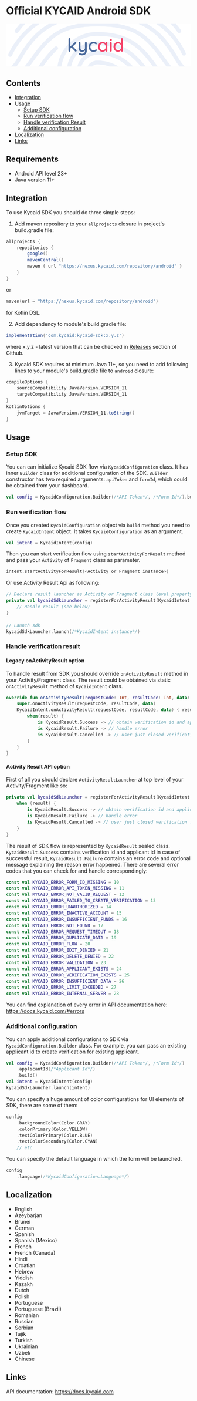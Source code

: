 # Official KYCAID Android SDK

![GitHub Logo](/art/logo_new_entry.png)

## Contents

* [Integration](#integration)
* [Usage](#usage)
    - [Setup SDK](#setup-sdk)
    - [Run verification flow](#run-verification-flow)
    - [Handle verification Result](#handle-verification-result)
    - [Additional configuration](#additional-configuration)
* [Localization](#localization)
* [Links](#links)

## Requirements

* Android API level 23+
* Java version 11+

## Integration
To use Kycaid SDK you should do three simple steps:
1. Add maven repository to your `allprojects` closure in project's build.gradle file:
```gradle
allprojects {
    repositories {
        google()
        mavenCentral()
        maven { url "https://nexus.kycaid.com/repository/android" }
    }
}
```
or
```Kotlin
maven(url = "https://nexus.kycaid.com/repository/android")
```
for Kotlin DSL.

2. Add dependency to module's build.gradle file:
```gradle
implementation('com.kycaid:kycaid-sdk:x.y.z')
```
where x.y.z - latest version that can be checked in [Releases](https://github.com/kycaid/android-sdk/releases) section of Github.

3. Kycaid SDK requires at minimum Java 11+, so you need to add following lines to your module's build.gradle file to `android` closure:
```gradle
compileOptions {
    sourceCompatibility JavaVersion.VERSION_11
    targetCompatibility JavaVersion.VERSION_11
}
kotlinOptions {
    jvmTarget = JavaVersion.VERSION_11.toString()
}
```

## Usage

### Setup SDK
You can can initialize Kycaid SDK flow via `KycaidConfiguration` class. It has inner `Builder` class for additional configuration of the SDK. `Builder` constructor has two required arguments: `apiToken` and `formId`, which could be obtained from your dashboard.
```kotlin
val config = KycaidConfiguration.Builder(/*API Token*/, /*Form Id*/).build()
```

### Run verification flow

Once you created ```KycaidConfiguration``` object via ```build``` method you need to create `KycaidIntent` object. It takes `KycaidConfiguration` as an argument.
```kotlin
val intent = KycaidIntent(config)
```
Then you can start verification flow using ```startActivityForResult``` method and pass your ```Activity``` of ```Fragment``` class as parameter.
```kotlin
intent.startActivityForResult(<Activity or Fragment instance>)
```
Or use Activity Result Api as following:
```kotlin
// Declare result launcher as Activity or Fragment class level property
private val kycaidSdkLauncher = registerForActivityResult(KycaidIntent.CreateVerification()) { kycaidResult ->
    // Handle result (see below)
}

// Launch sdk
kycaidSdkLauncher.launch(/*KycaidIntent instance*/)
```

### Handle verification result

#### Legacy onActivityResult option

To handle result from SDK you should override ```onActivityResult``` method in your Activity/Fragment class. The result could be obtained via static ```onActivityResult``` method of ```KycaidIntent``` class.
```kotlin
override fun onActivityResult(requestCode: Int, resultCode: Int, data: Intent?) {
    super.onActivityResult(requestCode, resultCode, data)
    KycaidIntent.onActivityResult(requestCode, resultCode, data) { result ->
        when(result) {
            is KycaidResult.Success -> // obtain verification id and applicant id
            is KycaidResult.Failure -> // handle error
            is KycaidResult.Cancelled -> // user just closed verification flow
        }
    }
}
```

#### Activity Result API option

First of all you should declare ```ActivityResultLauncher``` at top level of your Activity/Fragment like so:
```kotlin
private val kycaidSdkLauncher = registerForActivityResult(KycaidIntent.CreateVerification()) { result ->
    when (result) {
        is KycaidResult.Success -> // obtain verification id and applicant id
        is KycaidResult.Failure -> // handle error
        is KycaidResult.Cancelled -> // user just closed verification flow
    }
}
```

The result of SDK flow is represented by ```KycaidResult``` sealed class. ```KycaidResult.Success``` contains verification id and applicant id in case of successful result, ```KycaidResult.Failure``` contains an error code and optional message explaining the reason error happened.
There are several error codes that you can check for and handle correspondingly:
```kotlin
const val KYCAID_ERROR_FORM_ID_MISSING = 10
const val KYCAID_ERROR_API_TOKEN_MISSING = 11
const val KYCAID_ERROR_NOT_VALID_REQUEST = 12
const val KYCAID_ERROR_FAILED_TO_CREATE_VERIFICATION = 13
const val KYCAID_ERROR_UNAUTHORIZED = 14
const val KYCAID_ERROR_INACTIVE_ACCOUNT = 15
const val KYCAID_ERROR_INSUFFICIENT_FUNDS = 16
const val KYCAID_ERROR_NOT_FOUND = 17
const val KYCAID_ERROR_REQUEST_TIMEOUT = 18
const val KYCAID_ERROR_DUPLICATE_DATA = 19
const val KYCAID_ERROR_FLOW = 20
const val KYCAID_ERROR_EDIT_DENIED = 21
const val KYCAID_ERROR_DELETE_DENIED = 22
const val KYCAID_ERROR_VALIDATION = 23
const val KYCAID_ERROR_APPLICANT_EXISTS = 24
const val KYCAID_ERROR_VERIFICATION_EXISTS = 25
const val KYCAID_ERROR_INSUFFICIENT_DATA = 26
const val KYCAID_ERROR_LIMIT_EXCEEDED = 27
const val KYCAID_ERROR_INTERNAL_SERVER = 28
```

You can find explanation of every error in API documentation here: https://docs.kycaid.com/#errors

### Additional configuration

You can apply additional configurations to SDK via ```KycaidConfiguration.Builder``` class. For example, you can pass an existing applicant id to create verification for existing applicant.
```kotlin
val config = KycaidConfiguration.Builder(/*API Token*/, /*Form Id*/)
    .applicantId(/*Applicant Id*/)
    .build()
val intent = KycaidIntent(config)
kycaidSdkLauncher.launch(intent)
```
You can specify a huge amount of color configurations for UI elements of SDK, there are some of them:

```kotlin
config
    .backgroundColor(Color.GRAY)
    .colorPrimary(Color.YELLOW)
    .textColorPrimary(Color.BLUE)
    .textColorSecondary(Color.CYAN)
    // etc
```
You can specify the default language in which the form will be launched.
```kotlin
config
    .language(/*KycaidConfiguration.Language*/)
```

## Localization

* English
* Azeybarjan
* Brunei
* German
* Spanish
* Spanish (Mexico)
* French
* French (Canada)
* Hindi
* Croatian
* Hebrew
* Yiddish
* Kazakh
* Dutch
* Polish
* Portuguese
* Portuguese (Brazil)
* Romanian
* Russian
* Serbian
* Tajik
* Turkish
* Ukrainian
* Uzbek
* Chinese

## Links

API documentation:
https://docs.kycaid.com
